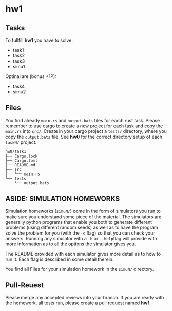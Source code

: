 # hw1

## Tasks
To fullfill **hw1** you have to solve:

- task1
- task2
- task3
- simu1

Optinal are (bonus +1P):

- task4
- simu2

## Files
You find already `main.rs` and `output.bats` files for earch rust task. Please remember to use cargo to create a new project for each task and copy the `main.rs` into `src/`. Create in your cargo project a `tests/` directory, where you copy the `output.bats` file. See **hw0** for the correct directory setup of each `taskN/` project:

```
hw0/task1
├── Cargo.lock
├── Cargo.toml
├── README.md
├── src
│   └── main.rs
└── tests
    └── output.bats
```

## ASIDE: SIMULATION HOMEWORKS

Simulation homeworks (`simuN/`) come in the form of simulators you run to
make sure you understand some piece of the material. The simulators are generally python programs that enable you both to generate different problems (using different random seeds) as well as to have the program solve the problem for you (with the `-c` flag) so that you can check your answers. Running any simulator with a `-h` or `--help`flag will provide with more information as to all the options the simulator gives you.

The README provided with each simulator gives more detail as to how to run it. Each flag is described in some detail therein.

You find all Files for your simulation homework in the `simuN/` directory.

## Pull-Reuest

Please merge any accepted reviews into your branch. If you are ready with the homework, all tests run, please create a pull request named **hw1**.
